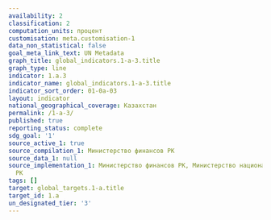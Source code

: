 ```yaml
---
availability: 2
classification: 2
computation_units: процент
customisation: meta.customisation-1
data_non_statistical: false
goal_meta_link_text: UN Metadata
graph_title: global_indicators.1-a-3.title
graph_type: line
indicator: 1.a.3
indicator_name: global_indicators.1-a-3.title
indicator_sort_order: 01-0a-03
layout: indicator
national_geographical_coverage: Казахстан
permalink: /1-a-3/
published: true
reporting_status: complete
sdg_goal: '1'
source_active_1: true
source_compilation_1: Министерство финансов РК
source_data_1: null
source_implementation_1: Министерство финансов РК, Министерство национальной экономики
  РК
tags: []
target: global_targets.1-a.title
target_id: 1.a
un_designated_tier: '3'
---
```

